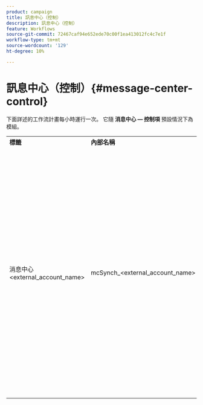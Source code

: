 ```yaml
---
product: campaign
title: 訊息中心（控制）
description: 訊息中心（控制）
feature: Workflows
source-git-commit: 72467caf94e652ede70c00f1ea413012fc4c7e1f
workflow-type: tm+mt
source-wordcount: '129'
ht-degree: 10%

---
```



# 訊息中心（控制）{#message-center-control}

下面詳述的工作流計畫每小時運行一次。 它隨 **消息中心 — 控制項** 預設情況下為模組。


<table> 
 <tbody> 
  <tr> 
   <td> <strong>標籤</strong><br /> </td> 
   <td> <strong>內部名稱</strong><br /> </td> 
   <td> <strong>說明</strong><br /> </td> 
  </tr> 
  <tr> 
   <td> 消息中心 &lt;external_account_name&gt;<br /> </td> 
   <td> mcSynch_&lt;external_account_name&gt;<br /> </td> 
   <td> 此工作流：<br /> 
    <ul> 
     <li> <p>恢復由操作處理的事件清單。</p> </li> 
     <li> <p>與NmsBroadLogMsg表同步以恢復傳遞消息資格。</p> </li> 
     <li> <p>與NmsBroadLogMsg表的同步完成後，立即恢復事件傳遞日誌。</p> </li> 
     <li> <p>與NmsTrackingUrl表同步以恢復傳遞URL的跟蹤。</p> </li> 
     <li> <p>在完成與NmsTrackingUrl表的同步後，立即恢復事件跟蹤URL。</p> </li> 
     <li> <p>允許您在發送交貨後每三小時恢復隔離的所有電子郵件地址。</p> </li> 
    </ul> </td> 
  </tr> 
 </tbody> 
</table>

